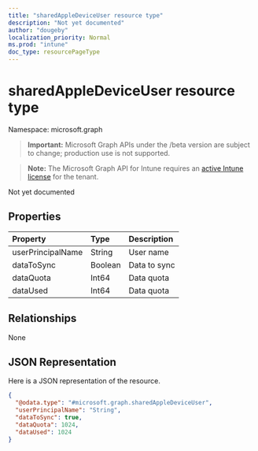 ```yaml
---
title: "sharedAppleDeviceUser resource type"
description: "Not yet documented"
author: "dougeby"
localization_priority: Normal
ms.prod: "intune"
doc_type: resourcePageType
---
```


# sharedAppleDeviceUser resource type

Namespace: microsoft.graph

> **Important:** Microsoft Graph APIs under the /beta version are subject to change; production use is not supported.

> **Note:** The Microsoft Graph API for Intune requires an [active Intune license](https://go.microsoft.com/fwlink/?linkid=839381) for the tenant.

Not yet documented

## Properties
|Property|Type|Description|
|:---|:---|:---|
|userPrincipalName|String|User name|
|dataToSync|Boolean|Data to sync|
|dataQuota|Int64|Data quota|
|dataUsed|Int64|Data quota|

## Relationships
None

## JSON Representation
Here is a JSON representation of the resource.
<!-- {
  "blockType": "resource",
  "@odata.type": "microsoft.graph.sharedAppleDeviceUser"
}
-->
``` json
{
  "@odata.type": "#microsoft.graph.sharedAppleDeviceUser",
  "userPrincipalName": "String",
  "dataToSync": true,
  "dataQuota": 1024,
  "dataUsed": 1024
}
```



